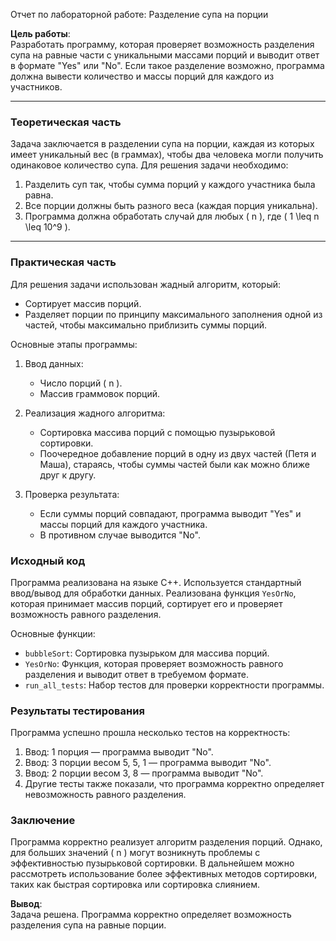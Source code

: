 Отчет по лабораторной работе: Разделение супа на порции

**Цель работы**:  
Разработать программу, которая проверяет возможность разделения супа на равные части с уникальными массами порций и выводит ответ в формате "Yes" или "No". Если такое разделение возможно, программа должна вывести количество и массы порций для каждого из участников.

---

### Теоретическая часть

Задача заключается в разделении супа на порции, каждая из которых имеет уникальный вес (в граммах), чтобы два человека могли получить одинаковое количество супа. Для решения задачи необходимо:

1. Разделить суп так, чтобы сумма порций у каждого участника была равна.
2. Все порции должны быть разного веса (каждая порция уникальна).
3. Программа должна обработать случай для любых \( n \), где \( 1 \leq n \leq 10^9 \).

---

### Практическая часть

Для решения задачи использован жадный алгоритм, который:
- Сортирует массив порций.
- Разделяет порции по принципу максимального заполнения одной из частей, чтобы максимально приблизить суммы порций.

Основные этапы программы:
1. Ввод данных:
   - Число порций \( n \).
   - Массив граммовок порций.
   
2. Реализация жадного алгоритма:
   - Сортировка массива порций с помощью пузырьковой сортировки.
   - Поочередное добавление порций в одну из двух частей (Петя и Маша), стараясь, чтобы суммы частей были как можно ближе друг к другу.

3. Проверка результата:
   - Если суммы порций совпадают, программа выводит "Yes" и массы порций для каждого участника.
   - В противном случае выводится "No".

### Исходный код

Программа реализована на языке C++. Используется стандартный ввод/вывод для обработки данных. Реализована функция `YesOrNo`, которая принимает массив порций, сортирует его и проверяет возможность равного разделения.

Основные функции:
- `bubbleSort`: Сортировка пузырьком для массива порций.
- `YesOrNo`: Функция, которая проверяет возможность равного разделения и выводит ответ в требуемом формате.
- `run_all_tests`: Набор тестов для проверки корректности программы.

### Результаты тестирования

Программа успешно прошла несколько тестов на корректность:
1. Ввод: 1 порция — программа выводит "No".
2. Ввод: 3 порции весом 5, 5, 1 — программа выводит "No".
3. Ввод: 2 порции весом 3, 8 — программа выводит "No".
4. Другие тесты также показали, что программа корректно определяет невозможность равного разделения.

### Заключение

Программа корректно реализует алгоритм разделения порций. Однако, для больших значений \( n \) могут возникнуть проблемы с эффективностью пузырьковой сортировки. В дальнейшем можно рассмотреть использование более эффективных методов сортировки, таких как быстрая сортировка или сортировка слиянием.

**Вывод**:  
Задача решена. Программа корректно определяет возможность разделения супа на равные порции.